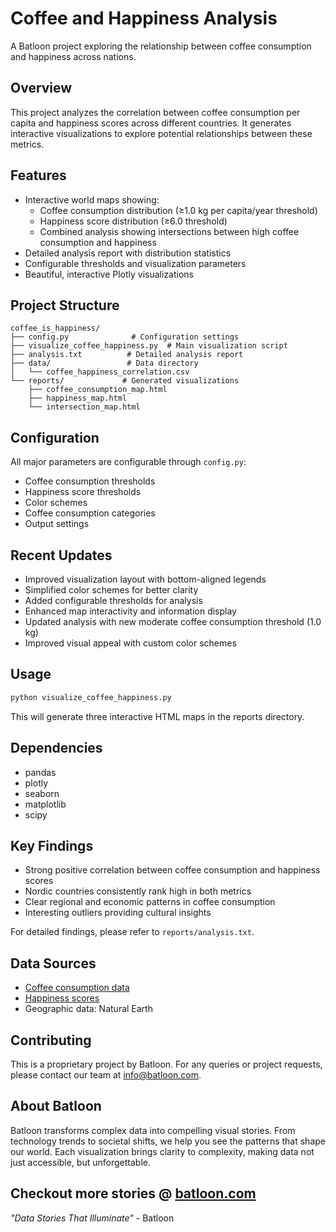 # Coffee and Happiness Analysis
A Batloon project exploring the relationship between coffee consumption and happiness across nations.

## Overview
This project analyzes the correlation between coffee consumption per capita and happiness scores across different countries. It generates interactive visualizations to explore potential relationships between these metrics.

## Features
- Interactive world maps showing:
  - Coffee consumption distribution (≥1.0 kg per capita/year threshold)
  - Happiness score distribution (≥6.0 threshold)
  - Combined analysis showing intersections between high coffee consumption and happiness
- Detailed analysis report with distribution statistics
- Configurable thresholds and visualization parameters
- Beautiful, interactive Plotly visualizations

## Project Structure
```
coffee_is_happiness/
├── config.py              # Configuration settings
├── visualize_coffee_happiness.py  # Main visualization script
├── analysis.txt          # Detailed analysis report
├── data/                 # Data directory
│   └── coffee_happiness_correlation.csv
└── reports/             # Generated visualizations
    ├── coffee_consumption_map.html
    ├── happiness_map.html
    └── intersection_map.html
```

## Configuration
All major parameters are configurable through `config.py`:
- Coffee consumption thresholds
- Happiness score thresholds
- Color schemes
- Coffee consumption categories
- Output settings

## Recent Updates
- Improved visualization layout with bottom-aligned legends
- Simplified color schemes for better clarity
- Added configurable thresholds for analysis
- Enhanced map interactivity and information display
- Updated analysis with new moderate coffee consumption threshold (1.0 kg)
- Improved visual appeal with custom color schemes

## Usage
```bash
python visualize_coffee_happiness.py
```
This will generate three interactive HTML maps in the reports directory.

## Dependencies
- pandas
- plotly
- seaborn
- matplotlib
- scipy

## Key Findings

- Strong positive correlation between coffee consumption and happiness scores
- Nordic countries consistently rank high in both metrics
- Clear regional and economic patterns in coffee consumption
- Interesting outliers providing cultural insights

For detailed findings, please refer to `reports/analysis.txt`.

## Data Sources

- [Coffee consumption data](https://cafely.com/blogs/research/which-country-consumes-the-most-coffee?srsltid=AfmBOop1soKql0EsXfICurn7mcJHnpQkht6sjaTHc4VBP6nZY8TLfjKU)
- [Happiness scores](https://data.worldhappiness.report/table)
- Geographic data: Natural Earth

## Contributing

This is a proprietary project by Batloon. For any queries or project requests, please contact our team at info@batloon.com.

## About Batloon

Batloon transforms complex data into compelling visual stories. From technology trends to societal shifts, we help you see the patterns that shape our world. Each visualization brings clarity to complexity, making data not just accessible, but unforgettable.

Checkout more stories @ [batloon.com](https://www.batloon.com/)
---

*"Data Stories That Illuminate"* - Batloon
